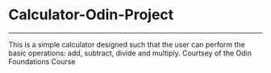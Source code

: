 # Calculator-Odin-Project
---
This is a simple calculator designed such that the user can perform the basic operations: add, subtract, divide and multiply.
Courtsey of the Odin Foundations Course
